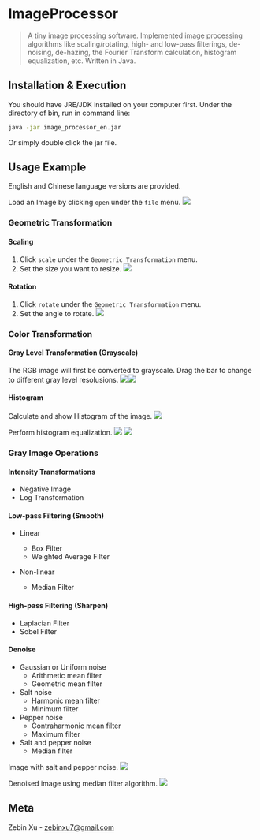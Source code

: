 # ImageProcessor
> A tiny image processing software.
Implemented image processing algorithms like scaling/rotating, high- and low-pass filterings, de-noising, de-hazing, the Fourier Transform calculation, histogram equalization, etc. Written in Java.

## Installation & Execution
You should have JRE/JDK installed on your computer first.
Under the directory of bin, run in command line:
```sh
java -jar image_processor_en.jar
```
Or simply double click the jar file.

## Usage Example
English and Chinese language versions are provided.

Load an Image by clicking `open` under the `file` menu.
![](screenshots/open_file.png)

### Geometric Transformation

#### Scaling

1. Click `scale` under the `Geometric Transformation` menu.
2. Set the size you want to resize.
![](screenshots/scale.png)

#### Rotation

1. Click `rotate` under the `Geometric Transformation` menu.
2. Set the angle to rotate.
![](screenshots/rotate.png)

### Color Transformation

#### Gray Level Transformation (Grayscale)

The RGB image will first be converted to grayscale. 
Drag the bar to change to different gray level resolusions.
![](screenshots/gray_level_trans1.png)![](screenshots/gray_level_trans2.png)

#### Histogram

Calculate and show Histogram of the image.
![](screenshots/histogram.png)

Perform histogram equalization.
![](screenshots/histogram_equalization.png)
![](screenshots/equalized_histogram.png)

### Gray Image Operations

#### Intensity Transformations

* Negative Image
* Log Transformation

#### Low-pass Filtering (Smooth)

* Linear

  * Box Filter
  * Weighted Average Filter

* Non-linear

  * Median Filter

#### High-pass Filtering (Sharpen)

* Laplacian Filter
* Sobel Filter

#### Denoise
* Gaussian or Uniform noise
   * Arithmetic mean filter
   * Geometric mean filter
* Salt noise
   * Harmonic mean filter
   * Minimum filter
* Pepper noise
   * Contraharmonic mean filter
   * Maximum filter
* Salt and pepper noise
   * Median filter

Image with salt and pepper noise.
![](screenshots/noise.png)

Denoised image using median filter algorithm.
![](screenshots/denoise.png)

## Meta

Zebin Xu - zebinxu7@gmail.com
